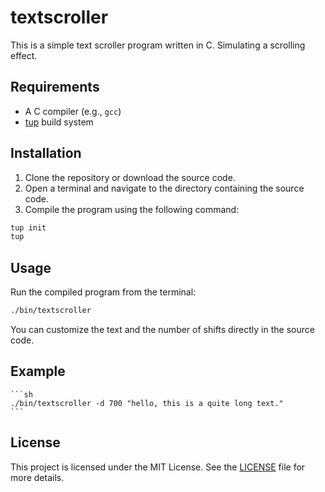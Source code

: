 # textscroller

This is a simple text scroller program written in C. Simulating a scrolling effect.

## Requirements

- A C compiler (e.g., `gcc`)
- [tup](https://gittup.org/tup) build system

## Installation

1. Clone the repository or download the source code.
2. Open a terminal and navigate to the directory containing the source code.
3. Compile the program using the following command:
```sh
tup init
tup
```

## Usage

Run the compiled program from the terminal:
```sh
./bin/textscroller
```

You can customize the text and the number of shifts directly in the source code.

## Example

    ```sh
    ./bin/textscroller -d 700 "hello, this is a quite long text."
    ```

## License

This project is licensed under the MIT License. See the [LICENSE](LICENSE) file for more details.
